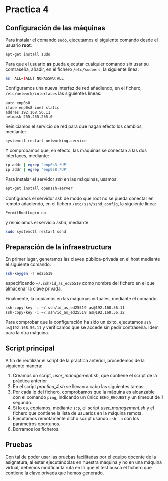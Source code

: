 # Practica 4

## Configuración de las máquinas
Para instalar el comando `sudo`, ejecutamos el siguiente comando desde el usuario **root**:

```bash
apt-get install sudo
```

Para que el usuario **as** pueda ejecutar cualquier comando sin usar su contraseña, añadir, en el fichero `/etc/sudoers`, la siguiente línea:

```bash
as  ALL=(ALL) NOPASSWD:ALL
```

Configuramos una nueva interfaz de red añadiendo, en el fichero, `/etc/network/interfaces` las siguientes líneas:

```bash
auto enp0s8
iface enp0s8 inet static
addres 192.168.56.11
netmask 255.255.255.0
```

Reiniciamos el servicio de red para que hagan efecto los cambios, mediante:

```bash
systemctl restart networking.service
```

Y comprobamos que, en efecto, las máquinas se conectan a las dos interfaces, mediante:

```bash
ip addr | egrep 'enp0s3.*UP'
ip addr | egrep 'enp0s8.*UP'
```

Para instalar el servidor *ssh* en las máquinas, usamos:

```bash
apt-get install openssh-server
```

Configuraos el servidor *ssh* de modo que root no se pueda conectar en remoto añadiendo, en el fichero `/etc/ssh/sshd_config`, la siguiente línea:

```bash
PermitRootLogin no
```
y reiniciamos el servicio *sshd*, mediante 

```bash
sudo systemctl restart sshd
```

## Preparación de la infraestructura

En primer lugar, generamos las claves pública-privada en el host mediante el siguiente comando:

```bash
ssh-keygen -t ed25519
```
especificando `~/.ssh/id_as_ed25519` como nombre del fichero en el que almacenar la clave privada.

Finalmente, la copiamos en las máquinas virtuales, mediante el comando:

```bash
ssh-copy-key -i ~/.ssh/id_as_ed25519 as@192.168.56.11
ssh-copy-key -i ~/.ssh/id_as_ed25519 as@192.168.56.12
```

Para comprobar que la configuración ha sido un éxito, ejecutamos `ssh as@192.168.56.11` y verificamos que se accede sin pedir contraseña. Ídem para la otra máquina.

## Script principal
A fin de reutilizar el script de la práctica anterior, procedemos de la siguiente manera:
1. Creamos un script, *user_management.sh*, que contiene el script de la práctica anterior
2. En el script *practica_4.sh* se llevan a cabo las siguientes tareas:
  1. Por cada ip del fichero, comprobamos que la máquina es alcanzable con el comando `ping`, indicando un único `ECHO_REQUEST` y un timeout de 1 segundo.
  2. Si lo es, copiamos, mediante `scp`, el script *user_management.sh* y el fichero que contiene la lista de usuarios en la máquina remota.
  3. Ejecutamos remotamente dicho script usando `ssh -n` con los parámetros oportunos.
  4. Borramos los ficheros.

## Pruebas
Con tal de poder usar las pruebas facilitadas por el equipo docente de la asignatura, al estar ejecutándolas en nuestra máquina y no en una máquina virtual, debemos modficar la ruta en la que el test busca el fichero que contiene la clave privada que hemos generado. 




